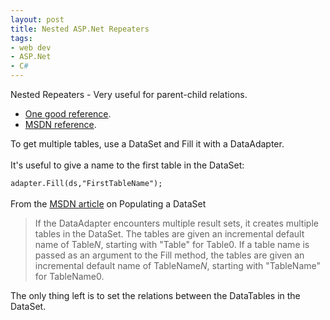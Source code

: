 ```yaml
---
layout: post
title: Nested ASP.Net Repeaters
tags:
- web dev
- ASP.Net
- C#
---
```

Nested Repeaters - Very useful for parent-child relations.<br /><ul><li><a href="http://jamesewelch.wordpress.com/2008/03/06/how-to-use-nested-repeater-controls-with-relational-data/trackback/">One good reference</a>.</li><li><a href="http://support.microsoft.com/kb/306154">MSDN reference</a>.</li></ul>To get multiple tables, use a DataSet and Fill it with a DataAdapter.<br /><br />It's useful to give a name to the first table in the DataSet:<br /><code type="text/csharp"><br />adapter.Fill(ds,"FirstTableName");<br /></code><br />From the <a href="http://msdn.microsoft.com/en-us/library/bh8kx08z.aspx">MSDN article</a> on Populating a DataSet<blockquote>If the <span><span class="input">DataAdapter</span></span> encounters multiple result sets, it creates multiple tables in the <span><span class="input">DataSet</span></span>. The tables are given an incremental default name of Table<em>N</em>, starting with "Table" for Table0. If a table name is passed as an argument to the <span><span class="input">Fill</span></span> method, the tables are given an incremental default name of TableName<em>N</em>, starting with "TableName" for TableName0.</blockquote>The only thing left is to set the relations between the DataTables in the DataSet.
